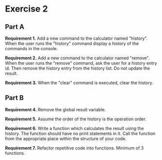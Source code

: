 # Exercise 2

## Part A

**Requirement 1.** Add a new command to the calculator named "history". When the user runs the "history" command display a history of the commands in the console.

**Requirement 2.** Add a new command to the calculator named "remove". When the user runs the "remove" command, ask the user for a history entry id. Then remove the history entry from the history list. Do not update the result.

**Requirement 3.** When the "clear" command is executed, clear the history.

## Part B

**Requirement 4.** Remove the global result variable.

**Requirement 5.** Assume the order of the history is the operation order.

**Requirement 6.** Write a function which calculates the result using the history. The function should have no print statements in it. Call the function from the appropriate place within the structure of your code.

**Requirement 7.** Refactor repetitive code into functions. Minimum of 3 functions.
